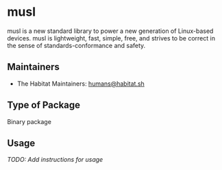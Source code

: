 # musl

musl is a new standard library to power a new generation of Linux-based devices. musl is lightweight, fast, simple, free, and strives to be correct in the sense of standards-conformance and safety.

## Maintainers

* The Habitat Maintainers: <humans@habitat.sh>

## Type of Package

Binary package

## Usage

*TODO: Add instructions for usage*
